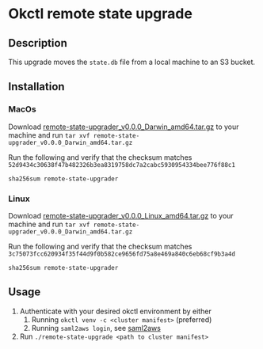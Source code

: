 # Okctl remote state upgrade

## Description

This upgrade moves the `state.db` file from a local machine to an S3 bucket.

## Installation

### MacOs
Download [remote-state-upgrader_v0.0.0_Darwin_amd64.tar.gz](dist/remote-state-upgrader_v0.0.0_Darwin_amd64.tar.gz) to
your machine and run `tar xvf remote-state-upgrader_v0.0.0_Darwin_amd64.tar.gz`

Run the following and verify that the checksum matches `52d9434c30638f47b482326b3ea8319758dc7a2cabc5930954334bee776f88c1`
```shell
sha256sum remote-state-upgrader
```


### Linux 
Download [remote-state-upgrader_v0.0.0_Linux_amd64.tar.gz](dist/remote-state-upgrader_v0.0.0_Linux_amd64.tar.gz) to
your machine and run `tar xvf remote-state-upgrader_v0.0.0_Darwin_amd64.tar.gz`

Run the following and verify that the checksum matches `3c75073fcc620934f35f44d9f0b582ce9656fd75a8e469a840c6eb68cf9b3a4d`
```shell
sha256sum remote-state-upgrader
```

## Usage

1. Authenticate with your desired okctl environment by either 
   1. Running `okctl venv -c <cluster manifest>` (preferred)
   2. Running `saml2aws login`, see [saml2aws](https://github.com/Versent/saml2aws)
2. Run `./remote-state-upgrade <path to cluster manifest>`
 